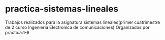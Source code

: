 # practica-sistemas-lineales
Trabajos realizados para la asignatura sistemas lineales(primer cuatrimestre de 2 curso Ingenieria Electronica de comunicaciones)
Organizados por practica:1-8
